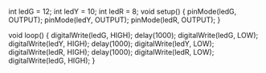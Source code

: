   int ledG = 12;
  int ledY = 10;
  int ledR = 8;
void setup() {
  pinMode(ledG, OUTPUT);
  pinMode(ledY, OUTPUT);
  pinMode(ledR, OUTPUT);
}

void loop() {
  digitalWrite(ledG, HIGH);
  delay(1000);
  digitalWrite(ledG, LOW);
  digitalWrite(ledY, HIGH);
  delay(1000);
  digitalWrite(ledY, LOW);
  digitalWrite(ledR, HIGH);
  delay(1000);
  digitalWrite(ledR, LOW);
  digitalWrite(ledG, HIGH);
}
